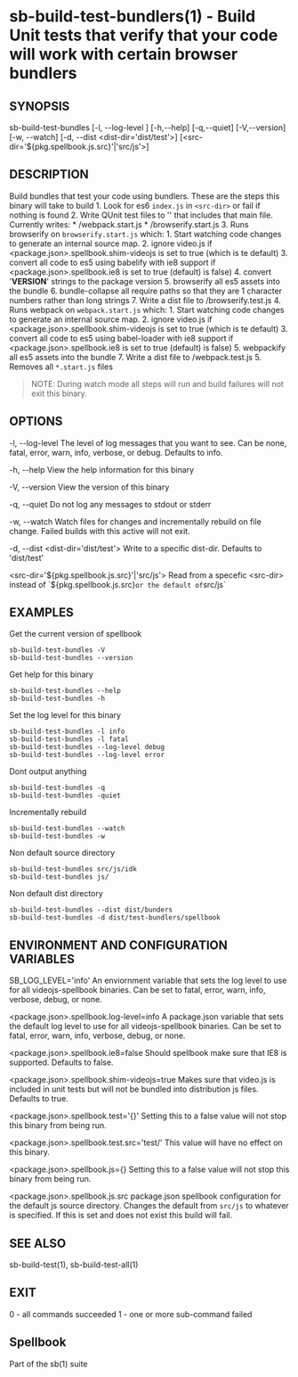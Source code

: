 # sb-build-test-bundlers(1) - Build Unit tests that verify that your code will work with certain browser bundlers

## SYNOPSIS

  sb-build-test-bundles [-l, --log-level <level>] [-h,--help] [-q,--quiet] [-V,--version]
                        [-w, --watch] [-d, --dist <dist-dir='dist/test'>]
                        [<src-dir='${pkg.spellbook.js.src}'|'src/js'>]

## DESCRIPTION

  Build bundles that test your code using bundlers. These are the steps this binary will take to build
    1. Look for es6 `index.js` in `<src-dir>` or fail if nothing is found
    2. Write QUnit test files to '<dist-dir>' that includes that main file. Currently writes:
      * <dist-dir>/webpack.start.js
      * <dist-dir>/browserify.start.js
    3. Runs browserify on `browserify.start.js` which:
      1. Start watching code changes to generate an internal source map.
      2. ignore video.js if <package.json>.spellbook.shim-videojs is set to true (which is te default)
      3. convert all code to es5 using babelify with ie8 support if <package.json>.spellbook.ie8 is set to true (default)
        is false)
      4. convert '__VERSION__' strings to the package version
      5. browserify all es5 assets into the bundle
      6. bundle-collapse all require paths so that they are 1 character numbers rather than long strings
      7. Write a dist file to <dist-dir>/browserify.test.js
    4. Runs webpack on `webpack.start.js` which:
      1. Start watching code changes to generate an internal source map.
      2. ignore video.js if <package.json>.spellbook.shim-videojs is set to true (which is te default)
      3. convert all code to es5 using babel-loader with ie8 support if <package.json>.spellbook.ie8 is set to true (default)
        is false)
      5. webpackify all es5 assets into the bundle
      7. Write a dist file to <dist-dir>/webpack.test.js
    5. Removes all `*.start.js` files

  > NOTE: During watch mode all steps will run and build failures will not exit this
  >       binary.

## OPTIONS

  -l, --log-level <level>
    The level of log messages that you want to see. Can be none, fatal, error,
    warn, info, verbose, or debug. Defaults to info.

  -h, --help
    View the help information for this binary

  -V, --version
    View the version of this binary

  -q, --quiet
    Do not log any messages to stdout or stderr

  -w, --watch
    Watch files for changes and incrementally rebuild on file change.
    Failed builds with this active will not exit.

  -d, --dist <dist-dir='dist/test'>
    Write to a specific dist-dir. Defaults to 'dist/test'

  <src-dir='${pkg.spellbook.js.src}'|'src/js'>
    Read from a specefic <src-dir> instead of `${pkg.spellbook.js.src}` or
    the default of `src/js`

## EXAMPLES

  Get the current version of spellbook

    sb-build-test-bundles -V
    sb-build-test-bundles --version

  Get help for this binary

    sb-build-test-bundles --help
    sb-build-test-bundles -h

  Set the log level for this binary

    sb-build-test-bundles -l info
    sb-build-test-bundles -l fatal
    sb-build-test-bundles --log-level debug
    sb-build-test-bundles --log-level error

  Dont output anything

    sb-build-test-bundles -q
    sb-build-test-bundles -quiet

  Incrementally rebuild

    sb-build-test-bundles --watch
    sb-build-test-bundles -w

  Non default source directory

    sb-build-test-bundles src/js/idk
    sb-build-test-bundles js/

  Non default dist directory

    sb-build-test-bundles --dist dist/bunders
    sb-build-test-bundles -d dist/test-bundlers/spellbook

## ENVIRONMENT AND CONFIGURATION VARIABLES

  SB_LOG_LEVEL='info'
    An enviornment variable that sets the log level to use for all videojs-spellbook
    binaries. Can be set to fatal, error, warn, info, verbose, debug, or none.

  <package.json>.spellbook.log-level=info
    A package.json variable that sets the default log level to use for all videojs-spellbook
    binaries. Can be set to fatal, error, warn, info, verbose, debug, or none.

  <package.json>.spellbook.ie8=false
    Should spellbook make sure that IE8 is supported. Defaults to false.

  <package.json>.spellbook.shim-videojs=true
    Makes sure that video.js is included in unit tests but will not be bundled into
    distribution js files. Defaults to true.

  <package.json>.spellbook.test='{}'
    Setting this to a false value will not stop this binary from being run.

  <package.json>.spellbook.test.src='test/'
    This value will have no effect on this binary.

  <package.json>.spellbook.js={}
    Setting this to a false value will not stop this binary from being run.

  <package.json>.spellbook.js.src
    package.json spellbook configuration for the default js source directory. Changes the default
    from `src/js` to whatever is specified. If this is set and does not exist this build will fail.

## SEE ALSO

  sb-build-test(1), sb-build-test-all(1)

## EXIT

  0 - all commands succeeded
  1 - one or more sub-command failed

## Spellbook

  Part of the sb(1) suite
